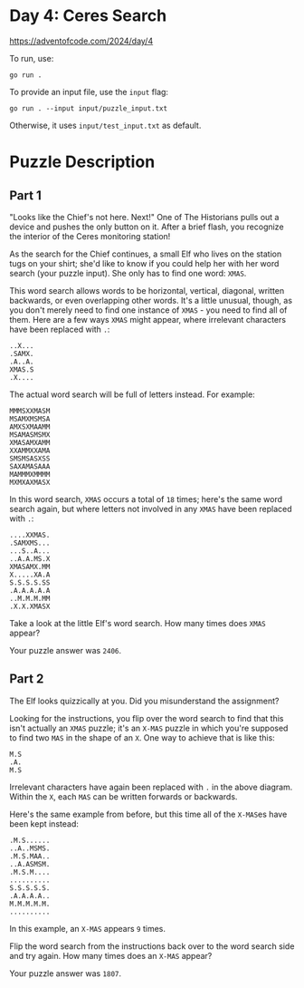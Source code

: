 # Day 4: Ceres Search
https://adventofcode.com/2024/day/4

To run, use:
```
go run .
```

To provide an input file, use the `input` flag:
```
go run . --input input/puzzle_input.txt
```
Otherwise, it uses `input/test_input.txt` as default.


# Puzzle Description

## Part 1

"Looks like the Chief's not here. Next!" One of The Historians pulls out a device and pushes the only button on it. After a brief flash, you recognize the interior of the Ceres monitoring station!

As the search for the Chief continues, a small Elf who lives on the station tugs on your shirt; she'd like to know if you could help her with her word search (your puzzle input). She only has to find one word: `XMAS`.

This word search allows words to be horizontal, vertical, diagonal, written backwards, or even overlapping other words. It's a little unusual, though, as you don't merely need to find one instance of `XMAS` - you need to find all of them. Here are a few ways `XMAS` might appear, where irrelevant characters have been replaced with `.`:
```
..X...
.SAMX.
.A..A.
XMAS.S
.X....
```

The actual word search will be full of letters instead. For example:
```
MMMSXXMASM
MSAMXMSMSA
AMXSXMAAMM
MSAMASMSMX
XMASAMXAMM
XXAMMXXAMA
SMSMSASXSS
SAXAMASAAA
MAMMMXMMMM
MXMXAXMASX
```
In this word search, `XMAS` occurs a total of `18` times; here's the same word search again, but where letters not involved in any `XMAS` have been replaced with `.`:
```
....XXMAS.
.SAMXMS...
...S..A...
..A.A.MS.X
XMASAMX.MM
X.....XA.A
S.S.S.S.SS
.A.A.A.A.A
..M.M.M.MM
.X.X.XMASX
```
Take a look at the little Elf's word search. How many times does `XMAS` appear?

Your puzzle answer was `2406`.

## Part 2

The Elf looks quizzically at you. Did you misunderstand the assignment?

Looking for the instructions, you flip over the word search to find that this isn't actually an `XMAS` puzzle; it's an `X-MAS` puzzle in which you're supposed to find two `MAS` in the shape of an `X`. One way to achieve that is like this:
```
M.S
.A.
M.S
```
Irrelevant characters have again been replaced with `.` in the above diagram. Within the `X`, each `MAS` can be written forwards or backwards.

Here's the same example from before, but this time all of the `X-MAS`es have been kept instead:
```
.M.S......
..A..MSMS.
.M.S.MAA..
..A.ASMSM.
.M.S.M....
..........
S.S.S.S.S.
.A.A.A.A..
M.M.M.M.M.
..........
```
In this example, an `X-MAS` appears `9` times.

Flip the word search from the instructions back over to the word search side and try again. How many times does an `X-MAS` appear?

Your puzzle answer was `1807`.
